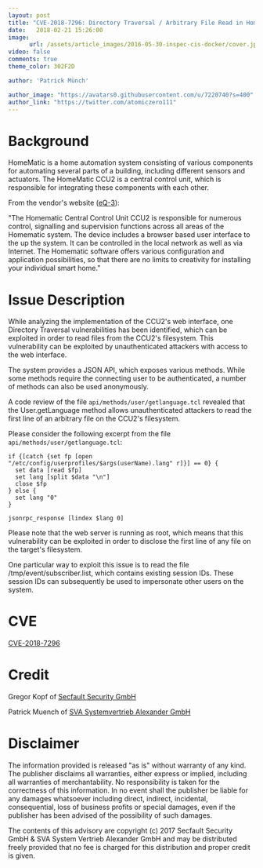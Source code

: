 ```yaml
---
layout: post
title: "CVE-2018-7296: Directory Traversal / Arbitrary File Read in HomeMatic CCU2"
date:   2018-02-21 15:26:00
image:
      url: /assets/article_images/2016-05-30-inspec-cis-docker/cover.jpeg
video: false
comments: true
theme_color: 302F2D

author: 'Patrick Münch'

author_image: "https://avatars0.githubusercontent.com/u/7220740?s=400"
author_link: "https://twitter.com/atomiczero111"
---
```


# Background

HomeMatic is a home automation system consisting of various components for automating several parts of a building, including different sensors and actuators. The HomeMatic CCU2 is a central control unit, which is responsible for integrating these components with each other.

From the vendor's website ([eQ-3](http://www.eq-3.de/produkte/homematic/zentralen-und-gateways.html)):

"The Homematic Central Control Unit CCU2 is responsible for numerous control, signalling and supervision functions across all areas of the Homematic system. The device includes a browser based user interface to the up the system. It can be controlled in the local network as well as via Internet. The Homematic software offers various configuration and application possibilities, so that there are no limits to creativity for installing your individual smart home."


# Issue Description

While analyzing the implementation of the CCU2's web interface, one Directory Traversal vulnerabilities has been identified, which can be exploited in order to read files from the CCU2's filesystem. This vulnerability can be exploited by unauthenticated attackers
with access to the web interface.

The system provides a JSON API, which exposes various methods. While some methods require the connecting user to be authenticated, a number of methods can also be used anonymously.

A code review of the file `api/methods/user/getlanguage.tcl` revealed that the User.getLanguage method allows unauthenticated attackers to read the first line of an arbitrary file on the CCU2's filesystem.

Please consider the following excerpt from the file `api/methods/user/getlanguage.tcl`:

```
if {[catch {set fp [open "/etc/config/userprofiles/$args(userName).lang" r]}] == 0} {
  set data [read $fp]
  set lang [split $data "\n"]
  close $fp
} else {
  set lang "0"
}

jsonrpc_response [lindex $lang 0]
```

Please note that the web server is running as root, which means that this vulnerability can be exploited in order to disclose the first line of any file on the target's filesystem.

One particular way to exploit this issue is to read the file /tmp/event/subscriber.list, which contains existing session IDs. These session IDs can subsequently be used to impersonate other users on the system.

# CVE

[CVE-2018-7296](https://cve.mitre.org/cgi-bin/cvename.cgi?name=CVE-2014-7296)

# Credit

Gregor Kopf of [Secfault Security GmbH](https://secfault-security.com)

Patrick Muench of [SVA Systemvertrieb Alexander GmbH](https://www.sva.de)

# Disclaimer

The information provided is released "as is" without warranty of any kind. The publisher disclaims all warranties, either express or implied, including all warranties of merchantability. No responsibility is taken for the correctness of this information. In no event shall the publisher be liable for any damages whatsoever including direct, indirect, incidental, consequential, loss of business profits or special damages, even if the publisher has been advised of the possibility of such damages.

The contents of this advisory are copyright (c) 2017 Secfault Security GmbH & SVA System Vertrieb Alexander GmbH and may be distributed freely provided that no fee is charged for this distribution and proper credit is given.
